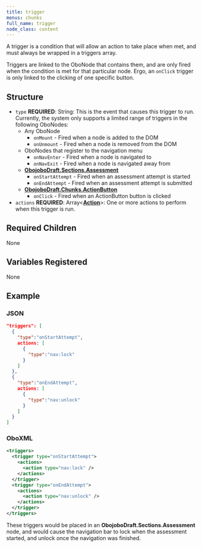 ```yaml
---
title: trigger
menus: chunks
full_name: trigger
node_class: content
---
```

A trigger is a condition that will allow an action to take place when met, and must always be wrapped in a triggers array.

Triggers are linked to the OboNode that contains them, and are only fired when the condition is met for that particular node. Ergo, an `onClick` trigger is only linked to the clicking of one specific button.

## Structure

* `type` **REQUIRED**: String: This is the event that causes this trigger to run. Currently, the system only supports a limited range of triggers in the following OboNodes:
  * Any OboNode
    * `onMount` - Fired when a node is added to the DOM
    * `onUnmount` - Fired when a node is removed from the DOM
  * OboNodes that register to the navigation menu
    * `onNavEnter` - Fired when a node is navigated to
    * `onNavExit` - Fired when a node is navigated away from
  * **[ObojoboDraft.Sections.Assessment](obonode_assessment)**
    * `onStartAttempt` - Fired when an assessment attempt is started
    * `onEndAttempt` - Fired when an assessment attempt is submitted
  * **[ObojoboDraft.Chunks.ActionButton](obonode_actionbutton)**
    * `onClick` - Fired when an ActionButton button is clicked
* `actions` **REQUIRED**: Array\<**[Action](content_action.md)**>: One or more actions to perform when this trigger is run.


## Required Children

None

## Variables Registered

None

## Example

### JSON

```json
"triggers": [
  {
    "type":"onStartAttempt",
    actions: [
      {
        "type":"nav:lock"
      }
    ]
  },
  {
    "type":"onEndAttempt",
    actions: [
      {
        "type":"nav:unlock"
      }
    ]
  }
]
```

### OboXML

```xml
<triggers>
  <trigger type="onStartAttempt">
    <actions>
      <action type="nav:lock" />
    </actions>
  </trigger>
  <trigger type="onEndAttempt">
    <actions>
      <action type="nav:unlock" />
    </actions>
  </trigger>
</triggers>
```

These triggers would be placed in an **ObojoboDraft.Sections.Assessment** node, and would cause the navigation bar to lock when the assessment started, and unlock once the navigation was finished.
